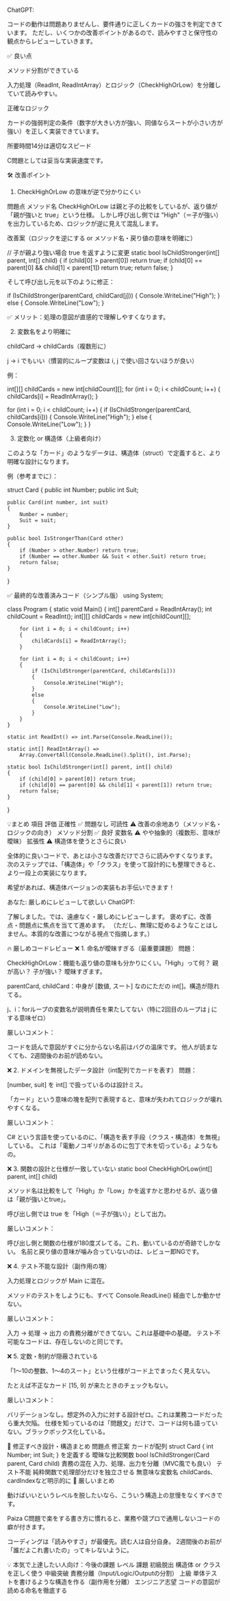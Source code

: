 ChatGPT:

コードの動作は問題ありませんし、要件通りに正しくカードの強さを判定できています。
ただし、いくつかの改善ポイントがあるので、読みやすさと保守性の観点からレビューしていきます。

✅ 良い点

メソッド分割ができている

入力処理（ReadInt, ReadIntArray）とロジック（CheckHighOrLow）を分離していて読みやすい。

正確なロジック

カードの強弱判定の条件（数字が大きい方が強い、同値ならスートが小さい方が強い）を正しく実装できています。

所要時間14分は適切なスピード

C問題としては妥当な実装速度です。

🛠 改善ポイント
1. CheckHighOrLow の意味が逆で分かりにくい

問題点
メソッド名 CheckHighOrLow は親と子の比較をしているが、返り値が「親が強いと true」という仕様。
しかし呼び出し側では "High"（＝子が強い）を出力しているため、ロジックが逆に見えて混乱します。

改善案（ロジックを逆にする or メソッド名・戻り値の意味を明確に）

// 子が親より強い場合 true を返すように変更
static bool IsChildStronger(int[] parent, int[] child)
{
    if (child[0] > parent[0]) return true;
    if (child[0] == parent[0] && child[1] < parent[1]) return true;
    return false;
}


そして呼び出し元を以下のように修正：

if (IsChildStronger(parentCard, childCard[j]))
{
    Console.WriteLine("High");
}
else
{
    Console.WriteLine("Low");
}


✅ メリット：処理の意図が直感的で理解しやすくなります。

2. 変数名をより明確に

childCard → childCards（複数形に）

j → i でもいい（慣習的にループ変数は i, j で使い回さないほうが良い）

例：

int[][] childCards = new int[childCount][];
for (int i = 0; i < childCount; i++)
{
    childCards[i] = ReadIntArray();
}

for (int i = 0; i < childCount; i++)
{
    if (IsChildStronger(parentCard, childCards[i]))
    {
        Console.WriteLine("High");
    }
    else
    {
        Console.WriteLine("Low");
    }
}

3. 定数化 or 構造体（上級者向け）

このような「カード」のようなデータは、構造体（struct）で定義すると、より明確な設計になります。

例（参考までに）：

struct Card
{
    public int Number;
    public int Suit;

    public Card(int number, int suit)
    {
        Number = number;
        Suit = suit;
    }

    public bool IsStrongerThan(Card other)
    {
        if (Number > other.Number) return true;
        if (Number == other.Number && Suit < other.Suit) return true;
        return false;
    }
}

✅ 最終的な改善済みコード（シンプル版）
using System;

class Program
{
    static void Main()
    {
        int[] parentCard = ReadIntArray();
        int childCount = ReadInt();
        int[][] childCards = new int[childCount][];
        
        for (int i = 0; i < childCount; i++)
        {
            childCards[i] = ReadIntArray();
        }

        for (int i = 0; i < childCount; i++)
        {
            if (IsChildStronger(parentCard, childCards[i]))
            {
                Console.WriteLine("High");
            }
            else
            {
                Console.WriteLine("Low");
            }
        }
    }

    static int ReadInt() => int.Parse(Console.ReadLine());

    static int[] ReadIntArray() =>
        Array.ConvertAll(Console.ReadLine().Split(), int.Parse);

    static bool IsChildStronger(int[] parent, int[] child)
    {
        if (child[0] > parent[0]) return true;
        if (child[0] == parent[0] && child[1] < parent[1]) return true;
        return false;
    }
}

💡まとめ
項目	評価
正確性	✅ 問題なし
可読性	⚠️ 改善の余地あり（メソッド名・ロジックの向き）
メソッド分割	✅ 良好
変数名	⚠️ やや抽象的（複数形、意味が曖昧）
拡張性	⚠️ 構造体を使うとさらに良い

全体的に良いコードで、あとは小さな改善だけでさらに読みやすくなります。
次のステップでは、「構造体」や「クラス」を使って設計的にも整理できると、より一段上の実装になります。

希望があれば、構造体バージョンの実装もお手伝いできます！

あなた:
厳しめにレビューして欲しい
ChatGPT:

了解しました。では、遠慮なく・厳しめにレビューします。
褒めずに、改善点・問題点に焦点を当てて進めます。
（ただし、無理に貶めるようなことはしません。本質的な改善につながる視点で指摘します。）

🔥 厳しめコードレビュー
❌ 1. 命名が曖昧すぎる（最重要課題）
問題：

CheckHighOrLow：機能も返り値の意味も分かりにくい。「High」って何？ 親が高い？ 子が強い？ 曖昧すぎます。

parentCard, childCard：中身が [数値, スート] なのにただの int[]。構造が隠れてる。

j、i：forループの変数名が説明責任を果たしてない（特に2回目のループは j にする意味ゼロ）

厳しいコメント：

コードを読んで意図がすぐに分からない名前はバグの温床です。
他人が読まなくても、2週間後のお前が読めない。

❌ 2. ドメインを無視したデータ設計（int配列でカードを表す）
問題：

[number, suit] を int[] で扱っているのは設計ミス。

「カード」という意味の塊を配列で表現すると、意味が失われてロジックが壊れやすくなる。

厳しいコメント：

C# という言語を使っているのに、「構造を表す手段（クラス・構造体）を無視」している。
これは「電動ノコギリがあるのに包丁で木を切っている」ようなもの。

❌ 3. 関数の設計と仕様が一致していない
static bool CheckHighOrLow(int[] parent, int[] child)


メソッド名は比較をして「High」か「Low」かを返すかと思わせるが、返り値は「親が強いとtrue」。

呼び出し側では true を「High（＝子が強い）」として出力。

厳しいコメント：

呼び出し側と関数の仕様が180度ズレてる。これ、動いているのが奇跡でしかない。
名前と戻り値の意味が噛み合っていないのは、レビュー即NGです。

❌ 4. テスト不能な設計（副作用の塊）

入力処理とロジックが Main に混在。

メソッドのテストをしようにも、すべて Console.ReadLine() 経由でしか動かせない。

厳しいコメント：

入力 → 処理 → 出力 の責務分離ができてない。これは基礎中の基礎。
テスト不可能なコードは、存在しないのと同じです。

❌ 5. 定数・制約が隠蔽されている

「1〜10の整数、1〜4のスート」という仕様がコード上でまったく見えない。

たとえば不正なカード [15, 9] が来たときのチェックもない。

厳しいコメント：

バリデーションなし。想定外の入力に対する設計ゼロ。これは業務コードだったら重大欠陥。
仕様を知っているのは「問題文」だけで、コードは何も語っていない。ブラックボックス化している。

🔧 修正すべき設計・構造まとめ
問題点	修正案
カードが配列	struct Card { int Number; int Suit; } を定義する
曖昧な比較関数	bool IsChildStronger(Card parent, Card child)
責務の混在	入力、処理、出力を分離（MVC風でも良い）
テスト不能	純粋関数で処理部分だけを独立させる
無意味な変数名	childCards、cardIndexなど明示的に
🧨 厳しいまとめ

動けばいいというレベルを脱したいなら、こういう構造上の怠慢をなくすべきです。

Paiza C問題で楽をする書き方に慣れると、業務や競プロで通用しないコードの癖が付きます。

コーディングは「読みやすさ」が最優先。読む人は自分自身。
2週間後のお前が「誰だよこれ書いたの」ってキレないように。

💡 本気で上達したい人向け：今後の課題
レベル	課題
初級脱出	構造体 or クラスを正しく使う
中級突破	責務分離（Input/Logic/Outputの分割）
上級	単体テストを書けるような構造を作る（副作用を分離）
エンジニア志望	コードの意図が読める命名を徹底する